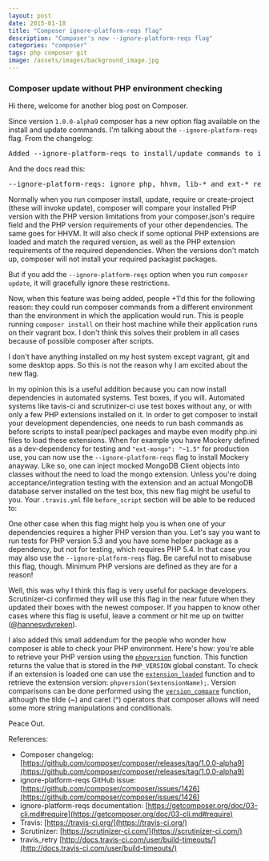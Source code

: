 ```yaml
---
layout: post
date: 2015-01-18
title: "Composer ignore-platform-reqs flag"
description: "Composer's new --ignore-platform-reqs flag"
categories: "composer"
tags: php composer git
image: /assets/images/background_image.jpg
---
```



### Composer update without PHP environment checking

Hi there, welcome for another blog post on Composer.

Since version `1.0.0-alpha9` composer has a new option flag available on the install and update commands. I'm talking about the `--ignore-platform-reqs` flag. From the changelog:

<pre>
Added --ignore-platform-reqs to install/update commands to install even if you are missing a php extension or have an invalid php version.
</pre>

And the docs read this:

<pre>
--ignore-platform-reqs: ignore php, hhvm, lib-* and ext-* requirements and force the installation even if the local machine does not fulfill these.
</pre>

Normally when you run composer install, update, require or create-project (these will invoke update), composer will compare your installed PHP version with the PHP version limitations from your composer.json's require field and the PHP version requirements of your other dependencies. The same goes for HHVM. It will also check if some optional PHP extensions are loaded and match the required version, as well as the PHP extension requirements of the required dependencies. When the versions don't match up, composer will not install your required packagist packages.

But if you add the `--ignore-platform-reqs` option when you run `composer update`, it will gracefully ignore these restrictions.

Now, when this feature was being added, people +1'd this for the following reason: they could run composer commands from a different environment than the environment in which the application would run. This is people running `composer install` on their host machine while their application runs on their vagrant box. I don't think this solves their problem in all cases because of possible composer after scripts.

I don't have anything installed on my host system except vagrant, git and some desktop apps. So this is not the reason why I am excited about the new flag.

In my opinion this is a useful addition because you can now install dependencies in automated systems. Test boxes, if you will. Automated systems like tavis-ci and scrutinizer-ci use test boxes without any, or with only a few PHP extensions installed on it. In order to get composer to install your development dependencies, one needs to run bash commands as before scripts to install pear/pecl packages and maybe even modify php.ini files to load these extensions. When for example you have Mockery defined as a dev-dependency for testing and `"ext-mongo": "~1.5"` for production use, you can now use the `--ignore-platform-reqs` flag to install Mockery anayway. Like so, one can inject mocked MongoDB Client objects into classes without the need to load the mongo extension. Unless you're doing acceptance/integration testing with the extension and an actual MongoDB database server installed on the test box, this new flag might be useful to you. Your `.travis.yml` file `before_script` section will be able to be reduced to:

<script src="https://gist.github.com/hannesvdvreken/b01bcab4022852809037.js"></script>

One other case when this flag might help you is when one of your dependencies requires a higher PHP version than you. Let's say you want to run tests for PHP version 5.3 and you have some helper package as a dependency, but not for testing, which requires PHP 5.4. In that case you may also use the `--ignore-platform-reqs` flag. Be careful not to misabuse this flag, though. Minimum PHP versions are defined as they are for a reason!

Well, this was why I think this flag is very useful for package developers. Scrutinizer-ci confirmed they will use this flag in the near future when they updated their boxes with the newest composer. If you happen to know other cases where this flag is useful, leave a comment or hit me up on twitter ([@hannesvdvreken](https://twitter.com/hannesvdvreken)).

I also added this small addendum for the people who wonder how composer is able to check your PHP environment. Here's how: you're able to retrieve your PHP version using the [`phpversion`](http://php.net/manual/en/function.phpversion.php) function. This function returns the value that is stored in the `PHP_VERSION` global constant. To check if an extension is loaded one can use the [`extension_loaded`](http://php.net/manual/en/function.extension-loaded.php) function and to retrieve the extension version: `phpversion($extensionName);`. Version comparisons can be done performed using the [`version_compare`](http://php.net/manual/en/function.version-compare.php) function, although the tilde (~) and caret (^) operators that composer allows will need some more string manipulations and conditionals.

Peace Out.

References:

- Composer changelog: [https://github.com/composer/composer/releases/tag/1.0.0-alpha9](https://github.com/composer/composer/releases/tag/1.0.0-alpha9)
- ignore-platform-reqs GitHub issue: [https://github.com/composer/composer/issues/1426](https://github.com/composer/composer/issues/1426)
- ignore-platform-reqs documentation: [https://getcomposer.org/doc/03-cli.md#require](https://getcomposer.org/doc/03-cli.md#require)
- Travis: [https://travis-ci.org/](https://travis-ci.org/)
- Scrutinizer: [https://scrutinizer-ci.com/](https://scrutinizer-ci.com/)
- travis_retry [http://docs.travis-ci.com/user/build-timeouts/](http://docs.travis-ci.com/user/build-timeouts/)